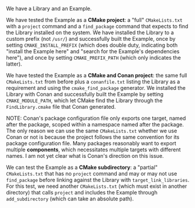 We have a Library and an Example.

We have tested the Example as a **CMake project**: a "full" `CMakeLists.txt`
with a `project` command and a `find_package` command that expects to find the
Library installed on the system. We have installed the Library to a custom
prefix (not `/usr/`) and successfully built the Example, once by setting
`CMAKE_INSTALL_PREFIX` (which does double duty, indicating both "install the
Example here" and "search for the Example's dependencies here"), and once by
setting `CMAKE_PREFIX_PATH` (which only indicates the latter).

We have tested the Example as a **CMake and Conan project**: the same full
`CMakeLists.txt` from before plus a `conanfile.txt` listing the Library as
a requirement and using the `cmake_find_package` generator. We installed the
Library with Conan and successfully built the Example by setting
`CMAKE_MODULE_PATH`, which let CMake find the Library through the
`FindLibrary.cmake` file that Conan generated.

NOTE: Conan's package configuration file only exports one target, named after
the package, scoped within a namespace named after the package. The only
reason we can use the same `CMakeLists.txt` whether we use Conan or not is
because the project follows the same convention for its package configuration
file. Many packages reasonably want to export multiple **components**, which
necessitates multiple targets with different names. I am not yet clear what
is Conan's direction on this issue.

We can test the Example as a **CMake subdirectory**: a "partial"
`CMakeLists.txt` that has no `project` command and may or may not use
`find_package` before linking against the Library with
`target_link_libraries`. For this test, we need another `CMakeLists.txt`
(which must exist in another directory) that calls `project` and includes the
Example through `add_subdirectory` (which can take an absolute path).
